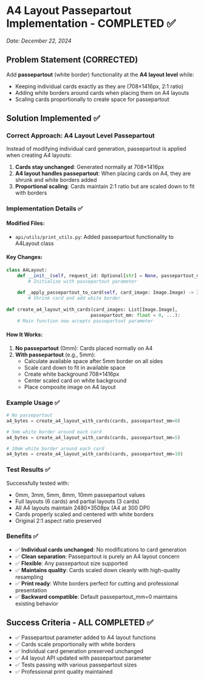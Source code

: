 # A4 Layout Passepartout Implementation - COMPLETED ✅
*Date: December 22, 2024*

## Problem Statement (CORRECTED)
Add **passepartout** (white border) functionality at the **A4 layout level** while:
- Keeping individual cards exactly as they are (708×1416px, 2:1 ratio)
- Adding white borders around cards when placing them on A4 layouts
- Scaling cards proportionally to create space for passepartout

## Solution Implemented ✅

### Correct Approach: A4 Layout Level Passepartout
Instead of modifying individual card generation, passepartout is applied when creating A4 layouts:

1. **Cards stay unchanged**: Generated normally at 708×1416px
2. **A4 layout handles passepartout**: When placing cards on A4, they are shrunk and white borders added
3. **Proportional scaling**: Cards maintain 2:1 ratio but are scaled down to fit with borders

### Implementation Details ✅

#### Modified Files:
- `api/utils/print_utils.py`: Added passepartout functionality to A4Layout class

#### Key Changes:
```python
class A4Layout:
    def __init__(self, request_id: Optional[str] = None, passepartout_mm: float = 0):
        # Initialize with passepartout parameter
        
    def _apply_passepartout_to_card(self, card_image: Image.Image) -> Image.Image:
        # Shrink card and add white border
        
def create_a4_layout_with_cards(card_images: List[Image.Image], 
                               passepartout_mm: float = 0, ...):
    # Main function now accepts passepartout parameter
```

#### How It Works:
1. **No passepartout** (0mm): Cards placed normally on A4
2. **With passepartout** (e.g., 5mm): 
   - Calculate available space after 5mm border on all sides
   - Scale card down to fit in available space
   - Create white background 708×1416px  
   - Center scaled card on white background
   - Place composite image on A4 layout

### Example Usage ✅
```python
# No passepartout
a4_bytes = create_a4_layout_with_cards(cards, passepartout_mm=0)

# 5mm white border around each card
a4_bytes = create_a4_layout_with_cards(cards, passepartout_mm=5)

# 10mm white border around each card  
a4_bytes = create_a4_layout_with_cards(cards, passepartout_mm=10)
```

### Test Results ✅
Successfully tested with:
- 0mm, 3mm, 5mm, 8mm, 10mm passepartout values
- Full layouts (6 cards) and partial layouts (3 cards)
- All A4 layouts maintain 2480×3508px (A4 at 300 DPI)
- Cards properly scaled and centered with white borders
- Original 2:1 aspect ratio preserved

### Benefits ✅
- ✅ **Individual cards unchanged**: No modifications to card generation
- ✅ **Clean separation**: Passepartout is purely an A4 layout concern
- ✅ **Flexible**: Any passepartout size supported
- ✅ **Maintains quality**: Cards scaled down cleanly with high-quality resampling
- ✅ **Print ready**: White borders perfect for cutting and professional presentation
- ✅ **Backward compatible**: Default passepartout_mm=0 maintains existing behavior

## Success Criteria - ALL COMPLETED ✅
- ✅ Passepartout parameter added to A4 layout functions
- ✅ Cards scale proportionally with white borders
- ✅ Individual card generation preserved unchanged
- ✅ A4 layout API updated with passepartout parameter
- ✅ Tests passing with various passepartout sizes
- ✅ Professional print quality maintained 